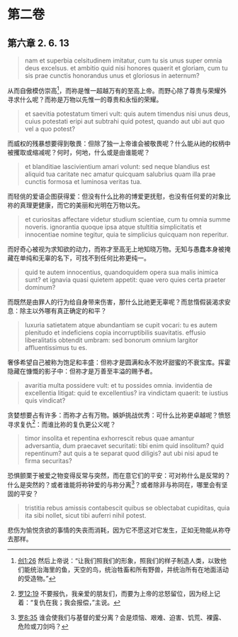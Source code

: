 # 第二卷
## 第六章 2. 6. 13

> nam et superbia celsitudinem imitatur, cum tu sis unus super omnia deus excelsus. et ambitio quid nisi honores quaerit et gloriam, cum tu sis prae cunctis honorandus unus et gloriosus in aeternum?

从而自傲模仿崇高[^1]，而祢是惟一超越万有的至高上帝。而野心除了尊贵与荣耀外寻求什么呢？而祢是万物以先惟一的尊贵和永恒的荣耀。

[^1]: [创1:26](https://biblehub.com/genesis/1-26.htm) 然后上帝说：“让我们照我们的形象，照我们的样子制造人类，以致他们能统治海里的鱼，天空的鸟，统治牲畜和所有野兽，并统治所有在地面活动的受造物。”

> et saevitia potestatum timeri vult: quis autem timendus nisi unus deus, cuius potestati eripi aut subtrahi quid potest, quando aut ubi aut quo vel a quo potest?

而威权的残暴想要得到敬畏：但除了独一上帝谁会被敬畏呢？什么能从祂的权柄中被攫取或缩减呢？何时，何地，什么或是由谁能呢？

> et blanditiae lascivientium amari volunt: sed neque blandius est aliquid tua caritate nec amatur quicquam salubrius quam illa prae cunctis formosa et luminosa veritas tua.

而轻佻的爱语企图获得爱：但没有什么比祢的博爱更抚慰，也没有任何爱的对象比祢的真理更健康，而它的美丽和光明在万物以先。

> et curiositas affectare videtur studium scientiae, cum tu omnia summe noveris. ignorantia quoque ipsa atque stultitia simplicitatis et innocentiae nomine tegitur, quia te simplicius quicquam non reperitur.

而好奇心被视为求知欲的动力，而祢才至高无上地知晓万物。无知与愚蠢本身被掩藏在单纯和无辜的名下，可找不到任何比祢更纯一。

> quid te autem innocentius, quandoquidem opera sua malis inimica sunt? et ignavia quasi quietem appetit: quae vero quies certa praeter dominum?

而既然是由罪人的行为给自身带来伤害，那什么比祂更无辜呢？而怠惰假装渴求安息：除主以外哪有真正确定的和平？

> luxuria satietatem atque abundantiam se cupit vocari: tu es autem plenitudo et indeficiens copia incorruptibilis suavitatis. effusio liberalitatis obtendit umbram: sed bonorum omnium largitor affluentissimus tu es.

奢侈希望自己被称为饱足和丰盛：但祢才是圆满和永不败坏甜蜜的不衰宝库。挥霍隐藏在慷慨的影子中：但祢才是万善至丰溢的赐予者。

> avaritia multa possidere vult: et tu possides omnia. invidentia de excellentia litigat: quid te excellentius? ira vindictam quaerit: te iustius quis vindicat?

贪婪想要占有许多：而祢才占有万物。嫉妒挑战优秀：可什么比祢更卓越呢？愤怒寻求复仇[^2]：而谁比祢的复仇更公义呢？

[^2]: [罗12:19](https://biblehub.com/romans/12-19.htm) 不要报仇，我亲爱的朋友们，而要为上帝的忿怒留位，因为经上记着：“复仇在我；我会报偿，”主说。

> timor insolita et repentina exhorrescit rebus quae amantur adversantia, dum praecavet securitati: tibi enim quid insolitum? quid repentinum? aut quis a te separat quod diligis? aut ubi nisi apud te firma securitas?

恐惧颤栗于被爱之物变得反常与突然，而在意它们的平安：可对祢什么是反常的？什么是突然的？或者谁能将祢钟爱的与祢分离[^3]？或者除非与祢同在，哪里会有坚固的平安？

[^3]: [罗8:35](https://biblehub.com/romans/8-35.htm) 谁会使我们与基督的爱分离？会是烦恼、艰难、迫害、饥荒、裸露、危险或刀剑吗？

> tristitia rebus amissis contabescit quibus se oblectabat cupiditas, quia ita sibi nollet, sicut tibi auferri nihil potest.

悲伤为愉悦贪欲的事情的失丧而消耗，因为它不愿这对它发生，正如无物能从祢夺去那样。